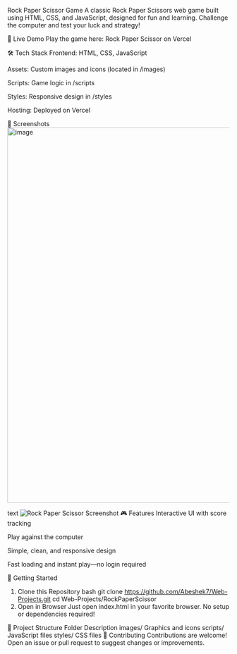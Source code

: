 Rock Paper Scissor Game
A classic Rock Paper Scissors web game built using HTML, CSS, and JavaScript, designed for fun and learning. Challenge the computer and test your luck and strategy!

🚀 Live Demo
Play the game here:
Rock Paper Scissor on Vercel

🛠 Tech Stack
Frontend: HTML, CSS, JavaScript

Assets: Custom images and icons (located in /images)

Scripts: Game logic in /scripts

Styles: Responsive design in /styles

Hosting: Deployed on Vercel

📸 Screenshots
<img width="1907" height="852" alt="image" src="https://github.com/user-attachments/assets/ccd37386-2377-4d73-9ec8-d0e55b092118" />


text
![Rock Paper Scissor Screenshot](../images/screenshot.png)
🎮 Features
Interactive UI with score tracking

Play against the computer

Simple, clean, and responsive design

Fast loading and instant play—no login required

🏁 Getting Started
1. Clone this Repository
bash
git clone https://github.com/Abeshek7/Web-Projects.git
cd Web-Projects/RockPaperScissor
2. Open in Browser
Just open index.html in your favorite browser.
No setup or dependencies required!

📂 Project Structure
Folder	Description
images/	Graphics and icons
scripts/	JavaScript files
styles/	CSS files
🤝 Contributing
Contributions are welcome! Open an issue or pull request to suggest changes or improvements.
